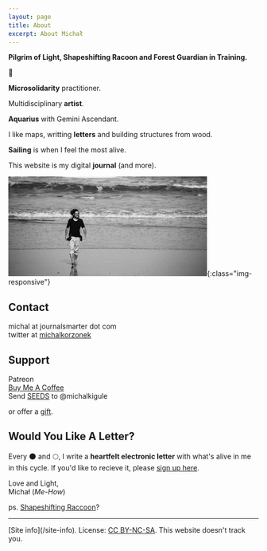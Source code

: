 ```yaml
---
layout: page
title: About
excerpt: About Michał
---
```


<b>Pilgrim of Light, Shapeshifting Racoon and Forest Guardian in Training.</b>

🌳

**Microsolidarity** practitioner.

Multidisciplinary **artist**.

**Aquarius** with Gemini Ascendant.

I like maps, writting **letters** and building structures from wood. 

**Sailing** is when I feel the most alive.

This website is my digital **journal** (and more).

![Michal Avatar](/assets/michal-waves.jpg){:class="img-responsive"}

## Contact

michal at journalsmarter dot com<br>
twitter at <a href="https://twitter.com/michalkorzonek" target="_blank"> michalkorzonek</a><br>

## Support 
Patreon <br>
<a href="https://buymeacoffee.com/michalkorzonek" target="_blank">Buy Me A Coffee</a> <br>
Send <a href="https://joinseeds.earth/" target="_blank"> SEEDS</a> to @michalkigule

or offer a [gift](/gift).

## Would You Like A Letter?

Every 🌑 and 🌕, I write a **heartfelt electronic letter** with what's alive in me in this cycle. If you'd like to recieve it, please <a href="https://mindjuggling.substack.com" target="_blank">sign up here</a>.

Love and Light,<br>
Michał (*Me-How*)

ps. [Shapeshifting Raccoon](/shapeshifting-raccoon)?
<hr>
[Site info](/site-info). License: <a href="https://creativecommons.org/licenses/by-nc-sa/4.0/" target="_blank">CC BY-NC-SA</a>. This website doesn't track you.
